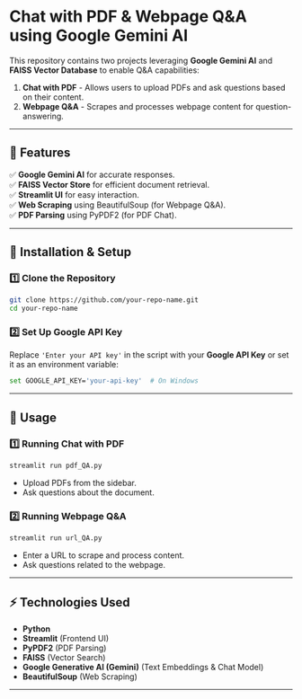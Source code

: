 # Chat with PDF & Webpage Q&A using Google Gemini AI

This repository contains two projects leveraging **Google Gemini AI** and **FAISS Vector Database** to enable Q&A capabilities:
1. **Chat with PDF** - Allows users to upload PDFs and ask questions based on their content.
2. **Webpage Q&A** - Scrapes and processes webpage content for question-answering.

---

## 🚀 Features
✅ **Google Gemini AI** for accurate responses.  
✅ **FAISS Vector Store** for efficient document retrieval.  
✅ **Streamlit UI** for easy interaction.  
✅ **Web Scraping** using BeautifulSoup (for Webpage Q&A).  
✅ **PDF Parsing** using PyPDF2 (for PDF Chat).  

---

## 📌 Installation & Setup

### **1️⃣ Clone the Repository**
```bash
git clone https://github.com/your-repo-name.git
cd your-repo-name
```

### **2️⃣ Set Up Google API Key**
Replace `'Enter your API key'` in the script with your **Google API Key** or set it as an environment variable:
```bash
set GOOGLE_API_KEY='your-api-key'  # On Windows
```

---

## 📖 Usage

### **1️⃣ Running Chat with PDF**
```bash
streamlit run pdf_QA.py
```
- Upload PDFs from the sidebar.
- Ask questions about the document.

### **2️⃣ Running Webpage Q&A**
```bash
streamlit run url_QA.py
```
- Enter a URL to scrape and process content.
- Ask questions related to the webpage.

---

## ⚡ Technologies Used
- **Python**
- **Streamlit** (Frontend UI)
- **PyPDF2** (PDF Parsing)
- **FAISS** (Vector Search)
- **Google Generative AI (Gemini)** (Text Embeddings & Chat Model)
- **BeautifulSoup** (Web Scraping)

---
